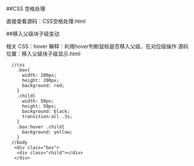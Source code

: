 ##CSS 空格处理

直接查看源码：CSS空格处理.html

##移入父级块子级变动

相关 CSS：hover
解释：利用hover判断鼠标是否移入父级，在对应级操作
源码位置：移入父级块子级显示.html
```
  //css
    .box{
      width: 200px;
      height: 200px;
      background: red;
    }
    .child{
      width: 50px;
      height: 50px;
      background: black;
      transition:all .3s;
    }
    .box:hover .child{
      background: yellow;
    }
  //body
   <div class="box">
    <div class="child"></div>
   </div>
```
